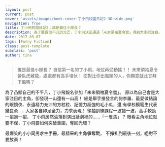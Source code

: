 ```yaml
---
layout: post
current: post
cover: 'assets/images/book-cover-丁小飛校園日記2-3D-wide.png'
navigation: True
title: 丁小飛校園日記2：誰是最佳小隊長？
description: 為了展露他不凡的光芒，丁小飛決定通過「未來領袖夏令營」得到大家的注目。沒想到發現一山還有一山高！高手較勁，大家各自卯足全力，丁小飛居然淪落到演出話劇裡的……「一隻馬」？眼看主角地位就要不保，丁小飛要如何突破重圍，奪回光環？
date: 2017-03-07
tags: [Funny Fiction]
class: post-template
subclass: 'post'
author: tina
---
```


> 誰是最佳小隊長？
> 自信第一名的丁小飛，地位再受動搖！！
> 未來領袖夏令營臥虎藏龍，處處都有高手埋伏！
> 面對比你出風頭的人，你願意就此甘拜下風嗎？

<!--more-->

為了凸顯自己的不平凡，丁小飛報名參加「未來領袖夏令營」。
原以為自己會是大家注目的主角，卻發現一山還有一山高！
總是舉手搶發言的何李羅、最愛做結論的眼鏡俠、永遠精力充沛的方粒粒、記憶力超強的毛小瓜，還
有學校模範生代表錢良勇……大家各自卯足全力，力求表現！
領袖訓練課程一波接一波，高手較勁一招過一招，
丁小飛居然淪落到演出話劇裡的……「一隻馬」？
眼看主角地位就要不保，丁小飛要如何突破重圍，奪回光環？

最爆笑的小小冏男求生手冊，最精采的主角爭奪戰，
不掙扎到最後一刻，絕對不要放棄！


<!--more-->


